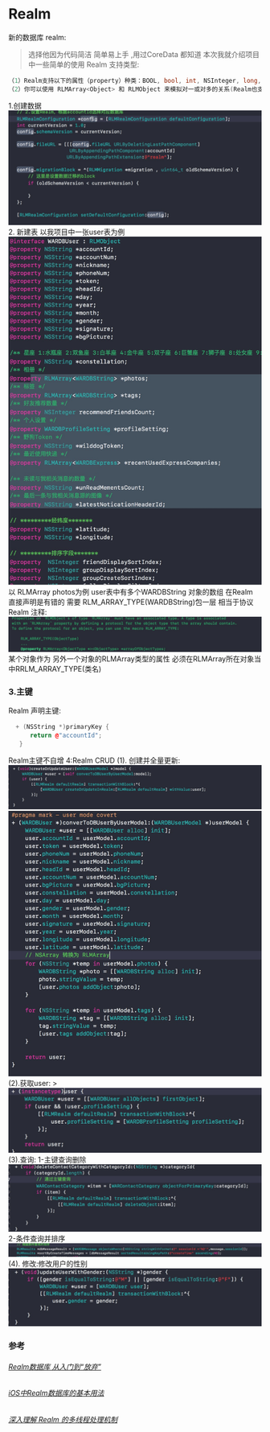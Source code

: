 # Realm
新的数据库 realm:
>选择他因为代码简洁 简单易上手 ,用过CoreData 都知道 本次我就介绍项目中一些简单的使用
Realm 支持类型:
  ``` c++
（1）Realm支持以下的属性（property）种类：BOOL, bool, int, NSInteger, long, float, double, CGFloat, NSString, NSDate 和 NSData。
（2）你可以使用 RLMArray<Object> 和 RLMObject 来模拟对一或对多的关系(Realm也支持RLMObject继承)
 ```
1.创建数据
 ![image](https://github.com/qinkai2060/Realm/blob/master/creat.jpg?raw=true)
2. 新建表
 以我项目中一张user表为例
 ![image](https://github.com/qinkai2060/Realm/blob/master/user.jpg?raw=true)
 以 RLMArray<WARDBString> photos为例 user表中有多个WARDBString 对象的数组 在Realm 直接声明是有错的 需要 RLM_ARRAY_TYPE(WARDBString)包一层
 相当于协议
 Realm 注释:
    ![image](https://github.com/qinkai2060/Realm/blob/master/RLMArray.jpg?raw=true)
  某个对象作为 另外一个对象的RLMArray类型的属性 必须在RLMArray所在对象当中RRLM_ARRAY_TYPE(类名)
### 3.主键
  Realm 声明主键:
   ``` c++
     + (NSString *)primaryKey {
         return @"accountId";
      }
   ```

  Realm主键不自增
4:Realm CRUD
  (1). 创建并全量更新:
      ![image](https://github.com/qinkai2060/Realm/blob/master/全量更新与创建.jpg?raw=true)
      ![image](https://github.com/qinkai2060/Realm/blob/master/exmpl.jpg?raw=true)
 (2).获取user:
      > ![image](https://github.com/qinkai2060/Realm/blob/master/get.jpg?raw=true)
  (3).查询:
       1-主键查询删除
          ![image](https://github.com/qinkai2060/Realm/blob/master/查询并删除.jpg?raw=true)  
       2-条件查询并排序
          ![image](https://github.com/qinkai2060/Realm/blob/master/查询并排序.jpg?raw=true)
 (4). 修改:修改用户的性别
          ![image](https://github.com/qinkai2060/Realm/blob/master/修改.jpg?raw=true)
          
 ### 参考
  ###### [Realm数据库 从入门到“放弃”](http://www.cocoachina.com/ios/20161103/17935.html)
  ###### [iOS中Realm数据库的基本用法](https://www.cnblogs.com/h-tao/p/7130416.html)
  ###### [深入理解 Realm 的多线程处理机制](https://academy.realm.io/cn/posts/threading-deep-dive)
      
    
  
